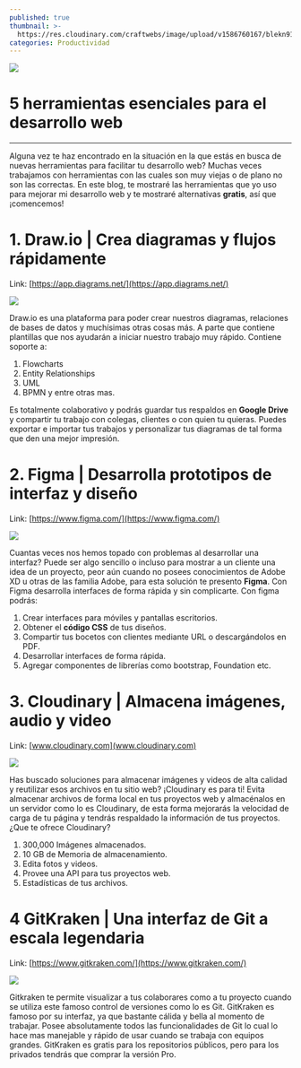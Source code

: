 ```yaml
---
published: true
thumbnail: >-
  https://res.cloudinary.com/craftwebs/image/upload/v1586760167/blekn91890-9-1/blgs-img76/ian-dooley-DJ7bWa-Gwks-unsplash.jpg
categories: Productividad
---
```

![](https://res.cloudinary.com/craftwebs/image/upload/v1586760167/blekn91890-9-1/blgs-img76/ian-dooley-DJ7bWa-Gwks-unsplash.jpg)
# 5 herramientas esenciales para el desarrollo web
----

Alguna vez te haz encontrado en la situación en la que estás en busca de nuevas herramientas para facilitar tu desarrollo web? Muchas veces trabajamos con herramientas con las cuales son muy viejas o de plano no son las correctas. En este blog, te mostraré las herramientas que yo uso para mejorar mi desarrollo web y te mostraré alternativas **gratis**, así que ¡comencemos!


# 1. Draw.io | Crea diagramas y flujos rápidamente
Link: [https://app.diagrams.net/](https://app.diagrams.net/)


![](https://res.cloudinary.com/craftwebs/image/upload/v1586761848/blekn91890-9-1/blgs-img76/featured-draw.io_-770x480.png)

Draw.io es una plataforma para poder crear nuestros diagramas, relaciones de bases de datos y muchísimas otras cosas más. A parte que contiene plantillas que nos ayudarán a iniciar nuestro trabajo muy rápido. Contiene soporte a:

1. Flowcharts
2. Entity Relationships
3. UML
4. BPMN y entre otras mas.


Es totalmente colaborativo y podrás guardar tus respaldos en **Google Drive** y compartir tu trabajo con colegas, clientes o con quien tu quieras. Puedes exportar e importar tus trabajos y personalizar tus diagramas de tal forma que den una mejor impresión.


# 2. Figma | Desarrolla prototipos de interfaz y diseño
Link: [https://www.figma.com/](https://www.figma.com/)

![](https://res.cloudinary.com/craftwebs/image/upload/v1586762978/blekn91890-9-1/blgs-img76/Gumroad_20screen_20Free_20UI_20KIt.png)

Cuantas veces nos hemos topado con problemas al desarrollar una interfaz? Puede ser algo sencillo o incluso para mostrar a un cliente una idea de un proyecto, peor aún cuando no posees conocimientos de Adobe XD u otras de las familia Adobe, para esta solución te presento **Figma**. Con Figma desarrolla interfaces de forma rápida y sin complicarte. Con figma podrás:

1. Crear interfaces  para móviles y pantallas escritorios.
2. Obtener el **código CSS** de tus diseños.
3. Compartir tus bocetos con clientes mediante URL o descargándolos en PDF.
4. Desarrollar interfaces de forma rápida.
5. Agregar componentes de librerías como bootstrap, Foundation etc.


# 3. Cloudinary | Almacena imágenes, audio y video
Link: [www.cloudinary.com](www.cloudinary.com)

![](https://res.cloudinary.com/craftwebs/image/upload/v1586764325/Captura_de_pantalla_2020-04-13_a_la_s_02.40.16_bqyu0h.png)

Has buscado soluciones para almacenar imágenes y videos de alta calidad y reutilizar esos archivos en tu sitio web? ¡Cloudinary es para ti! Evita almacenar archivos de forma local en tus proyectos web y almacénalos en un servidor como lo es Cloudinary, de esta forma mejorarás la velocidad de carga de tu página y tendrás respaldado la información de tus proyectos. ¿Que te ofrece Cloudinary?

1. 300,000 Imágenes almacenados.
2. 10 GB de Memoria de almacenamiento.
3. Edita fotos y videos.
4. Provee una API para tus proyectos web.
5. Estadísticas de tus archivos.



# 4 GitKraken | Una interfaz de Git a escala legendaria
Link: [https://www.gitkraken.com/](https://www.gitkraken.com/)

![](https://res.cloudinary.com/craftwebs/image/upload/v1586765202/blekn91890-9-1/blgs-img76/Captura_de_pantalla_2020-04-13_a_la_s_02.57.20.png)

Gitkraken te permite visualizar a tus colaborares como a tu proyecto cuando se utiliza este famoso control de versiones como lo es Git. GitKraken es famoso por su interfaz, ya que bastante cálida y bella al momento de trabajar. Posee absolutamente todos las funcionalidades de Git lo cual lo hace mas manejable y rápido de usar cuando se trabaja con equipos grandes. GitKraken es gratis para los repositorios públicos, pero para los privados tendrás que comprar la versión Pro.

